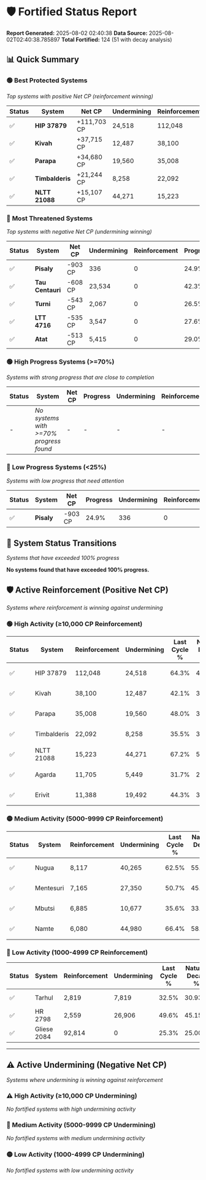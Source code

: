 # 🛡️ Fortified Status Report

**Report Generated:** 2025-08-02 02:40:38
**Data Source:** 2025-08-02T02:40:38.785897
**Total Fortified:** 124 (51 with decay analysis)

## 📊 Quick Summary

### 🟢 **Best Protected Systems**
*Top systems with positive Net CP (reinforcement winning)*

| Status | System | Net CP | Undermining | Reinforcement | Progress |
|--------|--------|--------|-------------|---------------|----------|
| ✅ | **HIP 37879** | +111,703 CP | 24,518 | 112,048 | 60.5% |
| ✅ | **Kivah** | +37,715 CP | 12,487 | 38,100 | 40.2% |
| ✅ | **Parapa** | +34,680 CP | 19,560 | 35,008 | 45.0% |
| ✅ | **Timbalderis** | +21,244 CP | 8,258 | 22,092 | 34.2% |
| ✅ | **NLTT 21088** | +15,107 CP | 44,271 | 15,223 | 60.4% |

### 🔴 **Most Threatened Systems**
*Top systems with negative Net CP (undermining winning)*

| Status | System | Net CP | Undermining | Reinforcement | Progress |
|--------|--------|--------|-------------|---------------|----------|
| ✅ | **Pisaly** | -903 CP | 336 | 0 | 24.9% |
| ✅ | **Tau Centauri** | -608 CP | 23,534 | 0 | 42.3% |
| ✅ | **Turni** | -543 CP | 2,067 | 0 | 26.5% |
| ✅ | **LTT 4716** | -535 CP | 3,547 | 0 | 27.6% |
| ✅ | **Atat** | -513 CP | 5,415 | 0 | 29.0% |

### 🟢 **High Progress Systems (>=70%)**
*Systems with strong progress that are close to completion*

| Status | System | Net CP | Progress | Undermining | Reinforcement |
|--------|--------|--------|----------|-------------|---------------|
| - | *No systems with >=70% progress found* | - | - | - | - |

### 🔴 **Low Progress Systems (<25%)**
*Systems with low progress that need attention*

| Status | System | Net CP | Progress | Undermining | Reinforcement |
|--------|--------|--------|----------|-------------|---------------|
| ✅ | **Pisaly** | -903 CP | 24.9% | 336 | 0 |
## 🔄 System Status Transitions
*Systems that have exceeded 100% progress*

**No systems found that have exceeded 100% progress.**

## 🛡️ Active Reinforcement (Positive Net CP)
*Systems where reinforcement is winning against undermining*

### 🟢 High Activity (≥10,000 CP Reinforcement)

| Status | System | Reinforcement | Undermining | Last Cycle % | Natural Decay % | Current Progress % | Current CP | Net CP | Activity |
|--------|--------|---------------|-------------|--------------|-----------------|-------------------|------------|--------|----------|
| ✅ | HIP 37879 | 112,048 | 24,518 | 64.3% | 43.31% | 60.5% | 393,250 | +111,703 | 🟢 High Reinforcement |
| ✅ | Kivah | 38,100 | 12,487 | 42.1% | 34.40% | 40.2% | 261,300 | +37,715 | 🟢 High Reinforcement |
| ✅ | Parapa | 35,008 | 19,560 | 48.0% | 39.66% | 45.0% | 292,500 | +34,680 | 🟢 High Reinforcement |
| ✅ | Timbalderis | 22,092 | 8,258 | 35.5% | 30.93% | 34.2% | 222,300 | +21,244 | 🟢 High Reinforcement |
| ✅ | NLTT 21088 | 15,223 | 44,271 | 67.2% | 58.08% | 60.4% | 392,600 | +15,107 | 🟢 High Reinforcement |
| ✅ | Agarda | 11,705 | 5,449 | 31.7% | 29.17% | 30.9% | 200,850 | +11,275 | 🟢 High Reinforcement |
| ✅ | Erivit | 11,388 | 19,492 | 44.3% | 39.60% | 41.3% | 268,450 | +11,042 | 🟢 High Reinforcement |

### 🟡 Medium Activity (5000-9999 CP Reinforcement)

| Status | System | Reinforcement | Undermining | Last Cycle % | Natural Decay % | Current Progress % | Current CP | Net CP | Activity |
|--------|--------|---------------|-------------|--------------|-----------------|-------------------|------------|--------|----------|
| ✅ | Nugua | 8,117 | 40,265 | 62.5% | 55.08% | 56.3% | 365,949 | +7,948 | 🟡 Medium Reinforcement |
| ✅ | Mentesuri | 7,165 | 27,350 | 50.7% | 45.44% | 46.5% | 302,250 | +6,870 | 🟡 Medium Reinforcement |
| ✅ | Mbutsi | 6,885 | 10,677 | 35.6% | 33.01% | 34.0% | 221,000 | +6,432 | 🟡 Medium Reinforcement |
| ✅ | Namte | 6,080 | 44,980 | 66.4% | 58.59% | 59.5% | 386,750 | +5,945 | 🟡 Medium Reinforcement |

### 🔴 Low Activity (1000-4999 CP Reinforcement)

| Status | System | Reinforcement | Undermining | Last Cycle % | Natural Decay % | Current Progress % | Current CP | Net CP | Activity |
|--------|--------|---------------|-------------|--------------|-----------------|-------------------|------------|--------|----------|
| ✅ | Tarhul | 2,819 | 7,819 | 32.5% | 30.93% | 31.3% | 203,450 | +2,407 | 🔵 Low Reinforcement |
| ✅ | HR 2798 | 2,559 | 26,906 | 49.6% | 45.15% | 45.5% | 295,750 | +2,305 | 🔵 Low Reinforcement |
| ✅ | Gliese 2084 | 92,814 | 0 | 25.3% | 25.00% | 25.3% | 164,450 | +1,950 | 🔵 Low Reinforcement |


---

## ⚠️ Active Undermining (Negative Net CP)
*Systems where undermining is winning against reinforcement*

### ⚠️ High Activity (≥10,000 CP Undermining)

*No fortified systems with high undermining activity*

### 🔶 Medium Activity (5000-9999 CP Undermining)

*No fortified systems with medium undermining activity*

### 🟡 Low Activity (1000-4999 CP Undermining)

*No fortified systems with low undermining activity*
